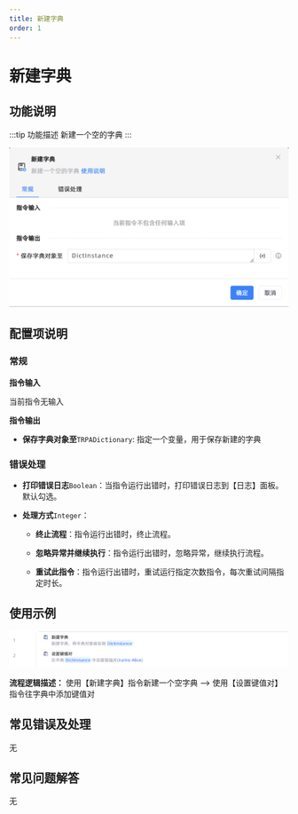 ```yaml
---
title: 新建字典
order: 1
---
```


# 新建字典

## 功能说明

:::tip 功能描述
新建一个空的字典
:::

![新建字典](../../../assets/新建字典_command.png)

## 配置项说明

### 常规

**指令输入**

当前指令无输入


**指令输出**

- **保存字典对象至**`TRPADictionary`: 指定一个变量，用于保存新建的字典

### 错误处理

- **打印错误日志**`Boolean`：当指令运行出错时，打印错误日志到【日志】面板。默认勾选。

- **处理方式**`Integer`：

    - **终止流程**：指令运行出错时，终止流程。

    - **忽略异常并继续执行**：指令运行出错时，忽略异常，继续执行流程。

    - **重试此指令**：指令运行出错时，重试运行指定次数指令，每次重试间隔指定时长。

## 使用示例

![新建字典](../../../assets/新建字典_demo.png)

**流程逻辑描述：** 使用【新建字典】指令新建一个空字典 --> 使用【设置键值对】指令往字典中添加键值对

## 常见错误及处理

无

## 常见问题解答

无

